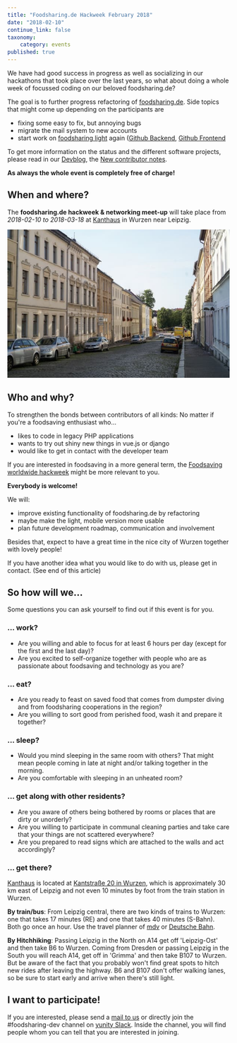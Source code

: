 ```yaml
---
title: "Foodsharing.de Hackweek February 2018"
date: "2018-02-10"
continue_link: false
taxonomy:
    category: events
published: true
---
```


We have had good success in progress as well as socializing in our hackathons that took place over the last years, so what about doing a whole week of focussed coding on our beloved foodsharing.de?

The goal is to further progress refactoring of [foodsharing.de](https://foodsharing.de).
Side topics that might come up depending on the participants are
  * fixing some easy to fix, but annoying bugs
  * migrate the mail system to new accounts
  * start work on [foodsharing light](https://beta.light.foodsharing.de) again ([Github Backend](https://github.com/foodsharing-dev/foodsharing-django-api), [Github Frontend](https://github.com/foodsharing-dev/foodsharing-light)

To get more information on the status and the different software projects, please read in our [Devblog](https://devblog.foodsharing.de), the [New contributor notes](https://devblog.foodsharing.de/2017/10/12/new-contributor-notes.html).

**As always the whole event is completely free of charge!**

## When and where?

The **foodsharing.de hackweek & networking meet-up** will take place from _2018-02-10 to 2018-03-18_ at [Kanthaus](https://kanthaus.online) in Wurzen near Leipzig.

![Kantstraße in summer](kantstrasse.jpg)

## Who and why?

To strengthen the bonds between contributors of all kinds: No matter if you're a foodsaving enthusiast who...
- likes to code in legacy PHP applications
- wants to try out shiny new things in vue.js or django
- would like to get in contact with the developer team

If you are interested in foodsaving in a more general term, the [Foodsaving worldwide hackweek](../2018-02-24-fsww-hackweek) might be more relevant to you.

**Everybody is welcome!**

We will:
- improve existing functionality of foodsharing.de by refactoring
- maybe make the light, mobile version more usable
- plan future development roadmap, communication and involvement

Besides that, expect to have a great time in the nice city of Wurzen together with lovely people!

If you have another idea what you would like to do with us, please get in contact. (See end of this article)

## So how will we...

Some questions you can ask yourself to find out if this event is for you.

### ... work?

- Are you willing and able to focus for at least 6 hours per day (except for the first and the last day)?
- Are you excited to self-organize together with people who are as passionate about foodsaving and technology as you are?

### ... eat?

- Are you ready to feast on saved food that comes from dumpster diving and from foodsharing cooperations in the region?
- Are you willing to sort good from perished food, wash it and prepare it together?

### ... sleep?

- Would you mind sleeping in the same room with others? That might mean people coming in late at night and/or talking together in the morning.
- Are you comfortable with sleeping in an unheated room?

### ... get along with other residents?

- Are you aware of others being bothered by rooms or places that are dirty or unorderly?
- Are you willing to participate in communal cleaning parties and take care that your things are not scattered everywhere?
- Are you prepared to read signs which are attached to the walls and act accordingly?

### ... get there?

[Kanthaus](https://kanthaus.online) is located at [Kantstraße 20 in Wurzen](https://www.openstreetmap.org/way/99897633#map=19/51.36711/12.74075), which is approximately 30 km east of Leipzig and not even 10 minutes by foot from the train station in Wurzen.

**By train/bus**: From Leipzig central, there are two kinds of trains to Wurzen: one that takes 17 minutes (RE) and one that takes 40 minutes (S-Bahn). Both go once an hour. Use the travel planner of [mdv](https://www.mdv.de/fahren/fahrtenplaner) or [Deutsche Bahn](http://www.deutschebahn.com/).

**By Hitchhiking**: Passing Leipzig in the North on A14 get off 'Leipzig-Ost' and then take B6 to Wurzen.
Coming from Dresden or passing Leipzig in the South you will reach A14, get off in 'Grimma' and then take B107 to Wurzen.
But be aware of the fact that you probably won't find great spots to hitch new rides after leaving the highway. B6 and B107 don't offer walking lanes, so be sure to start early and arrive when there's still light.

## I want to participate!

If you are interested, please send a [mail to us](mailto:foodsharing-dev@yunity.org) or directly join the #foodsharing-dev channel on [yunity Slack](https://slackin.yunity.org). Inside the channel, you will find people whom you can tell that you are interested in joining.
